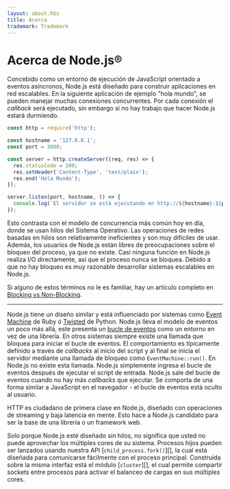 ```yaml
---
layout: about.hbs
title: Acerca
trademark: Trademark
---
```


# Acerca de Node.js®

Concebido como un entorno de ejecución de JavaScript orientado a eventos asíncronos, Node.js está diseñado para construir aplicaciones en red escalables. En la siguiente aplicación de ejemplo "hola mundo", se pueden manejar muchas conexiones concurrentes. Por cada conexión el *callback* será ejecutado, sin embargo si no hay trabajo que hacer Node.js estará durmiendo.

```javascript
const http = require('http');

const hostname = '127.0.0.1';
const port = 3000;

const server = http.createServer((req, res) => {
  res.statusCode = 200;
  res.setHeader('Content-Type', 'text/plain');
  res.end('Hola Mundo');
});

server.listen(port, hostname, () => {
  console.log(`El servidor se está ejecutando en http://${hostname}:${port}/`);
});
```

Esto contrasta con el modelo de concurrencia más común hoy en día, donde se usan hilos del Sistema Operativo. Las operaciones de redes basadas en hilos son relativamente ineficientes y son muy difíciles de usar. Además, los usuarios de Node.js están libres de preocupaciones sobre el bloqueo del proceso, ya que no existe. Casi ninguna función en Node.js realiza I/O directamente, así que el proceso nunca se bloquea. Debido a que no hay bloqueo es muy razonable desarrollar sistemas escalables en Node.js.

Si alguno de estos términos no le es familiar, hay un artículo completo en [Blocking vs Non-Blocking](https://github.com/nodejs/node/blob/master/doc/topics/blocking-vs-non-blocking.md).

---

Node.js tiene un diseño similar y está influenciado por sistemas como [Event Machine](https://github.com/eventmachine/eventmachine) de Ruby ó [Twisted](https://twistedmatrix.com/trac/) de Python. Node.js lleva el modelo de eventos un poco más allá, este presenta un [bucle de eventos](https://github.com/nodejs/node/blob/master/doc/topics/event-loop-timers-and-nexttick.md) como un entorno en vez de una librería. En otros sistemas siempre existe una llamada que bloquea para iniciar el bucle de eventos. El comportamiento es típicamente definido a través de *callbacks* al inicio del script y al final se inicia el servidor mediante una llamada de bloqueo como `EventMachine::run()`. En Node.js no existe esta llamada. Node.js simplemente ingresa el bucle de eventos después de ejecutar el script de entrada. Node.js sale del bucle de eventos cuando no hay más *callbacks* que ejecutar. Se comporta de una forma similar a JavaScript en el navegador - el bucle de eventos está oculto al usuario.

HTTP es ciudadano de primera clase en Node.js, diseñado con operaciones de streaming y baja latencia en mente. Esto hace a Node.js candidato para ser la base de una librería o un framework web.

Solo porque Node.js esté diseñado sin hilos, no significa que usted no puede aprovechar los múltiples cores de su sistema. Procesos hijos pueden ser lanzados usando nuestra API [`child_process.fork()`][], la cual está diseñada para comunicarse fácilmente con el proceso principal. Construida sobre la misma interfaz está el módulo [`cluster`][], el cual permite compartir sockets entre procesos para activar el balanceo de cargas en sus múltiples cores.
